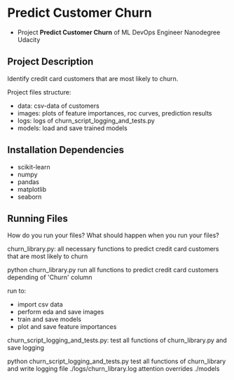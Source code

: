 # Predict Customer Churn

- Project **Predict Customer Churn** of ML DevOps Engineer Nanodegree Udacity

## Project Description
Identify credit card customers that are most likely to churn.

Project files structure:
- data: csv-data of customers
- images: plots of feature importances, roc curves, prediction results
- logs: logs of churn_script_logging_and_tests.py
- models: load and save trained models

## Installation Dependencies
- scikit-learn
- numpy
- pandas
- matplotlib
- seaborn

## Running Files
How do you run your files? What should happen when you run your files?

churn_library.py: all necessary functions to predict credit card customers that are most likely to churn

python churn_library.py
run all functions to predict credit card customers depending of 'Churn' column

run to:
- import csv data
- perform eda and save images
- train and save models
- plot and save feature importances

churn_script_logging_and_tests.py: test all functions of churn_library.py and save logging

python churn_script_logging_and_tests.py
test all functions of churn_library and write logging file ./logs/churn_library.log
attention overrides ./models



